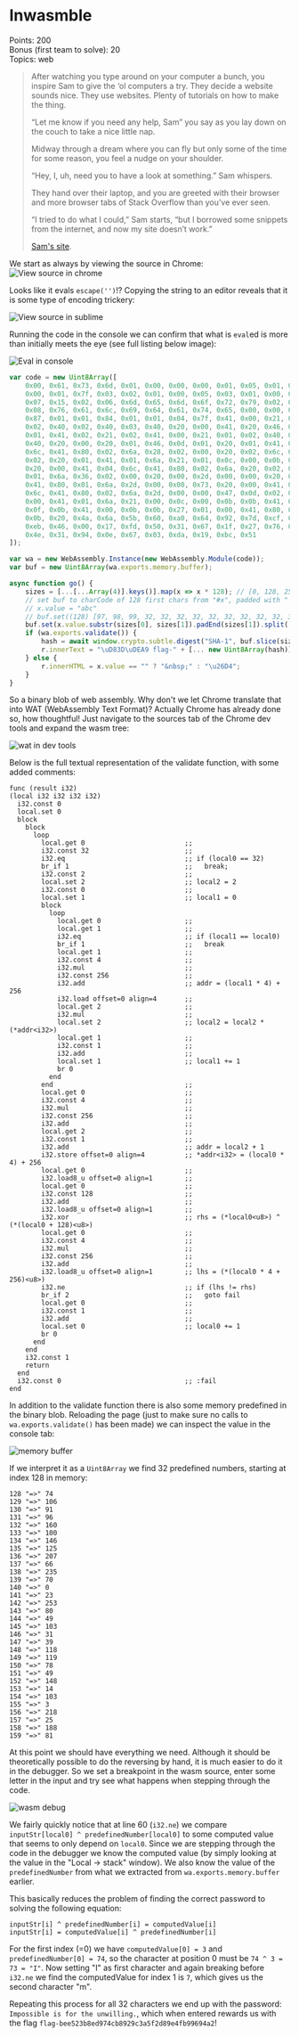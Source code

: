 # Inwasmble
Points: 200  
Bonus (first team to solve): 20  
Topics: web  

> After watching you type around on your computer a bunch, you inspire Sam to give the ‘ol computers a try. They decide a website sounds nice. They use websites. Plenty of tutorials on how to make the thing.
> 
> “Let me know if you need any help, Sam” you say as you lay down on the couch to take a nice little nap.
> 
> Midway through a dream where you can fly but only some of the time for some reason, you feel a nudge on your shoulder.
> 
> “Hey, I, uh, need you to have a look at something.” Sam whispers.
> 
> They hand over their laptop, and you are greeted with their browser and more browser tabs of Stack Overflow than you’ve ever seen.
> 
> “I tried to do what I could,” Sam starts, “but I borrowed some snippets from the internet, and now my site doesn’t work.”
> 
> [Sam's site](7a32fbe18afbbd9f_inwasmble.html).

We start as always by viewing the source in Chrome:
![View source in chrome](view_source_chrome.png)

Looks like it evals `escape('')`!? Copying the string to an editor reveals that it
is some type of encoding trickery:

![View source in sublime](view_source_sublime.png)

Running the code in the console we can confirm that what is `eval`ed is
more than initially meets the eye (see full listing below image):

![Eval in console](eval_in_console.png)

```js
var code = new Uint8Array([
    0x00, 0x61, 0x73, 0x6d, 0x01, 0x00, 0x00, 0x00, 0x01, 0x05, 0x01, 0x60,
    0x00, 0x01, 0x7f, 0x03, 0x02, 0x01, 0x00, 0x05, 0x03, 0x01, 0x00, 0x01,
    0x07, 0x15, 0x02, 0x06, 0x6d, 0x65, 0x6d, 0x6f, 0x72, 0x79, 0x02, 0x00,
    0x08, 0x76, 0x61, 0x6c, 0x69, 0x64, 0x61, 0x74, 0x65, 0x00, 0x00, 0x0a,
    0x87, 0x01, 0x01, 0x84, 0x01, 0x01, 0x04, 0x7f, 0x41, 0x00, 0x21, 0x00,
    0x02, 0x40, 0x02, 0x40, 0x03, 0x40, 0x20, 0x00, 0x41, 0x20, 0x46, 0x0d,
    0x01, 0x41, 0x02, 0x21, 0x02, 0x41, 0x00, 0x21, 0x01, 0x02, 0x40, 0x03,
    0x40, 0x20, 0x00, 0x20, 0x01, 0x46, 0x0d, 0x01, 0x20, 0x01, 0x41, 0x04,
    0x6c, 0x41, 0x80, 0x02, 0x6a, 0x28, 0x02, 0x00, 0x20, 0x02, 0x6c, 0x21,
    0x02, 0x20, 0x01, 0x41, 0x01, 0x6a, 0x21, 0x01, 0x0c, 0x00, 0x0b, 0x0b,
    0x20, 0x00, 0x41, 0x04, 0x6c, 0x41, 0x80, 0x02, 0x6a, 0x20, 0x02, 0x41,
    0x01, 0x6a, 0x36, 0x02, 0x00, 0x20, 0x00, 0x2d, 0x00, 0x00, 0x20, 0x00,
    0x41, 0x80, 0x01, 0x6a, 0x2d, 0x00, 0x00, 0x73, 0x20, 0x00, 0x41, 0x04,
    0x6c, 0x41, 0x80, 0x02, 0x6a, 0x2d, 0x00, 0x00, 0x47, 0x0d, 0x02, 0x20,
    0x00, 0x41, 0x01, 0x6a, 0x21, 0x00, 0x0c, 0x00, 0x0b, 0x0b, 0x41, 0x01,
    0x0f, 0x0b, 0x41, 0x00, 0x0b, 0x0b, 0x27, 0x01, 0x00, 0x41, 0x80, 0x01,
    0x0b, 0x20, 0x4a, 0x6a, 0x5b, 0x60, 0xa0, 0x64, 0x92, 0x7d, 0xcf, 0x42,
    0xeb, 0x46, 0x00, 0x17, 0xfd, 0x50, 0x31, 0x67, 0x1f, 0x27, 0x76, 0x77,
    0x4e, 0x31, 0x94, 0x0e, 0x67, 0x03, 0xda, 0x19, 0xbc, 0x51
]);

var wa = new WebAssembly.Instance(new WebAssembly.Module(code));
var buf = new Uint8Array(wa.exports.memory.buffer);

async function go() {
    sizes = [...[...Array(4)].keys()].map(x => x * 128); // [0, 128, 256, 384]
    // set buf to charCode of 128 first chars from "#x", padded with " " if x.length < 128
    // x.value = "abc"
    // buf.set((128) [97, 98, 99, 32, 32, 32, 32, 32, 32, 32, 32, 32, 32, 32, 32, 32, 32, ...])
    buf.set(x.value.substr(sizes[0], sizes[1]).padEnd(sizes[1]).split('').map(x => x.charCodeAt('')));
    if (wa.exports.validate()) {
        hash = await window.crypto.subtle.digest("SHA-1", buf.slice(sizes[2], sizes[3]));
        r.innerText = "\uD83D\uDEA9 flag-" + [... new Uint8Array(hash)].map(x => x.toString(16)).join('');
    } else {
        r.innerHTML = x.value == "" ? "&nbsp;" : "\u26D4";
    }
}
```

So a binary blob of web assembly. Why don't we let Chrome translate that
into WAT (WebAssembly Text Format)? Actually Chrome has already done so,
how thoughtful! Just navigate to the sources tab of the Chrome dev tools
and expand the wasm tree:

![wat in dev tools](wat_dev_tools.png)

Below is the full textual representation of the validate function, with
some added comments:

```wast
func (result i32)
(local i32 i32 i32 i32)
  i32.const 0
  local.set 0
  block
    block
      loop
        local.get 0                         ;;
        i32.const 32                        ;;
        i32.eq                              ;; if (local0 == 32)
        br_if 1                             ;;   break;
        i32.const 2                         ;;
        local.set 2                         ;; local2 = 2
        i32.const 0                         ;;
        local.set 1                         ;; local1 = 0
        block
          loop
            local.get 0                     ;;
            local.get 1                     ;;
            i32.eq                          ;; if (local1 == local0)
            br_if 1                         ;;   break
            local.get 1                     ;;
            i32.const 4                     ;;
            i32.mul                         ;;
            i32.const 256                   ;;
            i32.add                         ;; addr = (local1 * 4) + 256
            i32.load offset=0 align=4       ;;
            local.get 2                     ;;
            i32.mul                         ;;
            local.set 2                     ;; local2 = local2 * (*addr<i32>)
            local.get 1                     ;;
            i32.const 1                     ;;
            i32.add                         ;;
            local.set 1                     ;; local1 += 1
            br 0
          end
        end                                 ;; 
        local.get 0                         ;;
        i32.const 4                         ;;
        i32.mul                             ;;
        i32.const 256                       ;;
        i32.add                             ;; 
        local.get 2                         ;;
        i32.const 1                         ;;
        i32.add                             ;; addr = local2 + 1
        i32.store offset=0 align=4          ;; *addr<i32> = (local0 * 4) + 256
        local.get 0                         ;;
        i32.load8_u offset=0 align=1        ;;
        local.get 0                         ;; 
        i32.const 128                       ;;
        i32.add                             ;;
        i32.load8_u offset=0 align=1        ;;
        i32.xor                             ;; rhs = (*local0<u8>) ^ (*(local0 + 128)<u8>)
        local.get 0                         ;;
        i32.const 4                         ;;
        i32.mul                             ;;
        i32.const 256                       ;;
        i32.add                             ;;
        i32.load8_u offset=0 align=1        ;; lhs = (*(local0 * 4 + 256)<u8>)
        i32.ne                              ;; if (lhs != rhs)
        br_if 2                             ;;   goto fail
        local.get 0                         ;;
        i32.const 1                         ;;
        i32.add                             ;;
        local.set 0                         ;; local0 += 1
        br 0
      end
    end
    i32.const 1
    return
  end
  i32.const 0                               ;; :fail
end
```

In addition to the validate function there is also some memory predefined
in the binary blob. Reloading the page (just to make sure no calls to
`wa.exports.validate()` has been made) we can inspect the value in the
console tab:

![memory buffer](memory_buffer.png)

If we interpret it as a `Uint8Array` we find 32 predefined numbers,
starting at index 128 in memory:

```
128 "=>" 74
129 "=>" 106
130 "=>" 91
131 "=>" 96
132 "=>" 160
133 "=>" 100
134 "=>" 146
135 "=>" 125
136 "=>" 207
137 "=>" 66
138 "=>" 235
139 "=>" 70
140 "=>" 0
141 "=>" 23
142 "=>" 253
143 "=>" 80
144 "=>" 49
145 "=>" 103
146 "=>" 31
147 "=>" 39
148 "=>" 118
149 "=>" 119
150 "=>" 78
151 "=>" 49
152 "=>" 148
153 "=>" 14
154 "=>" 103
155 "=>" 3
156 "=>" 218
157 "=>" 25
158 "=>" 188
159 "=>" 81
```

At this point we should have everything we need. Although it should be
theoretically possible to do the reversing by hand, it is much easier to
do it in the debugger. So we set a breakpoint in the wasm source, enter
some letter in the input and try see what happens when stepping through
the code.

![wasm debug](wasm_debug.png)

We fairly quickly notice that at line 60 (`i32.ne`) we compare
`inputStr[local0] ^ predefinedNumber[local0]` to some computed value that
seems to only depend on `local0`. Since we are stepping through the code
in the debugger we know the computed value (by simply looking at the value
in the "Local -> stack" window). We also know the value of the
`predefinedNumber` from what we extracted from `wa.exports.memory.buffer`
earlier.

This basically reduces the problem of finding the correct password to
solving the following equation:

```
inputStr[i] ^ predefinedNumber[i] = computedValue[i]
inputStr[i] = computedValue[i] ^ predefinedNumber[i]
```

For the first index (=0) we have `computedValue[0] = 3` and
`predefinedNumber[0] = 74`, so the character at position 0 must be
`74 ^ 3 = 73 = "I"`. Now setting "I" as first character and again breaking
before `i32.ne` we find the computedValue for index 1 is `7`, which gives
us the second character "m".

Repeating this process for all 32 characters we end up with the password:
`Impossible is for the unwilling.`, which when entered rewards us with the
flag `flag-bee523b8ed974cb8929c3a5f2d89e4fb99694a2`!

